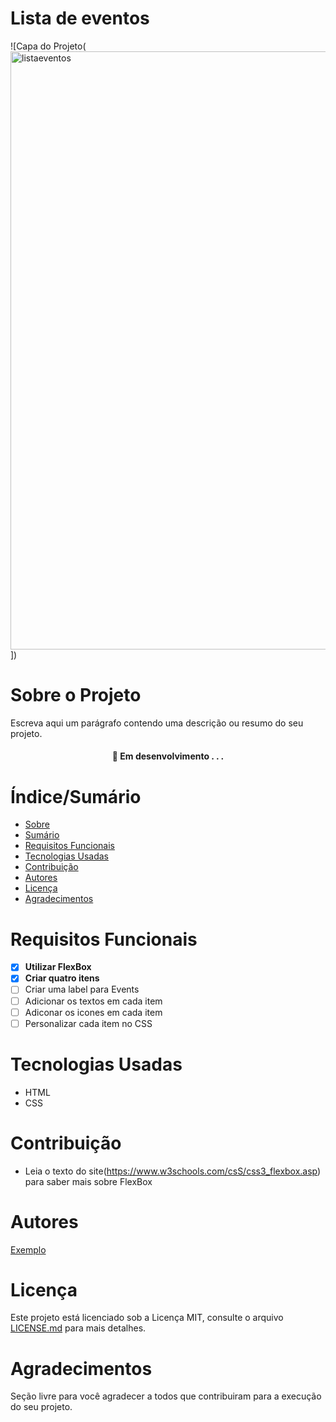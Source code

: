 # Lista de eventos


![Capa do Projeto(<img width="957" alt="listaeventos" src="https://user-images.githubusercontent.com/65545245/198854834-679156ad-21e4-47ed-a3c0-1f0cc0679e66.png">
])
# Sobre o Projeto

Escreva aqui um parágrafo contendo uma descrição ou resumo do seu projeto.

<h4 align="center"> 
	🚧  Em desenvolvimento . . .
</h4>

# Índice/Sumário

* [Sobre](#sobre-o-projeto)
* [Sumário](#índice/sumário)
* [Requisitos Funcionais](#requisitos-funcionais)
* [Tecnologias Usadas](#tecnologias-usadas)
* [Contribuição](#contribuição)
* [Autores](#autores)
* [Licença](#licença)
* [Agradecimentos](#agradecimentos)


# Requisitos Funcionais 

- [x] **Utilizar FlexBox**
- [x] **Criar quatro itens**
- [ ] Criar uma label para Events
- [ ] Adicionar os textos em cada item
- [ ] Adiconar os icones em cada item
- [ ] Personalizar cada item no CSS

# Tecnologias Usadas

- HTML
- CSS

# Contribuição

- Leia o texto do site(https://www.w3schools.com/csS/css3_flexbox.asp) para saber mais sobre FlexBox

# Autores

[Exemplo](https://github.com/testing-library/react-testing-library#contributors)

# Licença

Este projeto está licenciado sob a Licença MIT,  consulte o arquivo [LICENSE.md](LICENSE.md) para mais detalhes.

# Agradecimentos

Seção livre para você agradecer a todos que contribuiram para a execução do seu projeto.
